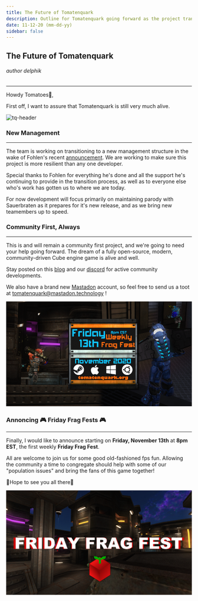 ```yaml
---
title: The Future of Tomatenquark
description: Outline for Tomatenquark going forward as the project transitions to New Management
date: 11-12-20 (mm-dd-yy)
sidebar: false
---
```

 
## The Future of Tomatenquark 
###### author delphik
----

Howdy Tomatoes🍅,

First off, I want to assure that Tomatenquark is still very much alive.

![tq-header](../images/header "tomatenquark header")


### New Management 
----


The team is working on transitioning to a new management structure in the wake of Fohlen's recent [announcement](https://tomatenquark.org/posts/experiment-ended.html). We are working to make sure this project is more resilient than any one developer.

Special thanks to Fohlen for everything he's done and all the support he's continuing to provide in the transition process, as well as to everyone else who's work has gotten us to where we are today. 

For now development will focus primarily on maintaining parody with Sauerbraten as it prepares for it's new release, and as we bring new teamembers up to speed. 

### Community First, Always
---

This is and will remain a community first project, and we're going to need your help going forward. The dream of a fully open-source, modern, community-driven Cube engine game is alive and well.

 Stay posted on this [blog](https://tomatenquark.org/POSTS/) and our [discord](https://discord.gg/47rkQar) for active community developments. 

We also have a brand new [Mastadon](https://mastodon.technology/web/accounts/353138) account, so feel free to send us a toot at [tomatenquark@mastadon.technology](https://mastodon.technology/web/accounts/353138) !

![weekly-ff](../images/posts/weeklyfragfests_friday13_banner.png  "weekly frag fast event")

### Annoncing 🎮 **Friday Frag Fests** 🎮

----

Finally, I would like to announce starting on **Friday, November 13th** at **8pm EST**, the first weekly **Friday Frag Fest**.

 All are welcome to join us for some good old-fashioned fps fun. Allowing the community a time to congregate should help with some of our "population issues" and bring the fans of this game together!


🍅Hope to see you all there🍅


![fff-banner](../images/posts/friday-frag-fest.png "friday frag fest")


